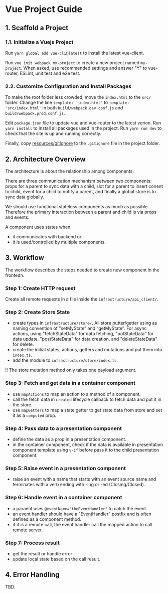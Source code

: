 # Vue Project Guide

## 1. Scaffold a Project 

### 1.1. Initialize a Vuejs Project
Run `yarn global add vue-cli@latest` to install the latest vue-client.  

Run `vue init webpack my-project` to create a new project named `my-project`. When asked, use recommended settings and answer "Y" to vue-router, ESLint, unit test and e2e test.  

### 2.2. Customize Configuration and Install Packages
To make the root folder less crowded, move the `index.html` to the `src/` folder.
Change the line `template: 'index.html'` to `template: 'src/index.html'` in both `build/webpack.dev.conf.js` and `build/webpack.prod.conf.js`.

Edit `package.json` file to update vue and vue-router to the latest verion. 
Run `yarn install` to  install all packages used in the project. 
Run `yarn run dev` to check that the site is up and running correctly. 

Finally, copy [resources/gitignore](./resources/gitignore) to the `.gitignore` file in the project folder. 

## 2. Architecture Overview
The architecture is about the relationship among components. 

There are three communication mechanism between two components: props for a parent to sync data with a child, slot for a parent to insert conent to child,  event for a child to notify a parent, and finally a global store is to sync data globally. 

We should use functional stateless components as much as possible. Therefore the primary interaction between a parent and child is via props and events. 

A component uses states when 
* it communicates with backend or 
* it is used/controlled by multiple components. 

## 3. Workflow
The workflow describes the steps needed to create new component in the frontedn. 

### Step 1: Create HTTP request
Create all remote requests in a file inside the `infrastructure/api_client/`. 

### Step 2: Create Store State
* create types in `infrastructure/store/`. All store putter/getter using as naming convention of "setMyState" and "getMyState". For async actions, using "fetchStateData" for data fetching, "putStateData" for data update, "postStateData" for data creation, and "deleteStateData" for delete.  
* create the initial states, actions, getters and mutations and put them into `index.ts`.
* add the module to `infrastructure/store/index.ts`.

!! The store mutation method only takes one payload argument. 

### Step 3: Fetch and get data in a container component
* use `mapActions` to map an action to a method of a component. 
* call the fetch data in `created` lifecycle callback to fetch data and put it in the store. 
* use `mapGetters` to map a state getter to get state data from store and set it as a `computed` prop.

### Step 4: Pass data to a presentation component
* define the data as a prop in a presentation component.
* in the container component, check if the data is available in presentation component template using `v-if` before pass it to the child presentation component. 

### Step 5: Raise event in a presentation component
* raise an event with a name that starts with an event source name and terminates with a verb ending with -ing or -ed (Closing/Closed). 

### Step 6: Handle event in a container component 
* a paraent uses `@eventName="theEventHandler"` to catch the event.
* an event handler should have a "EventHandler" postfix and is often defined as a component method.
* if it is a remote call, the event handler call the mapped action to call remote server.

### Step 7: Process result 
* get the result or handle error
* update local state based on the call result. 

## 4. Error Handling
TBD. 
